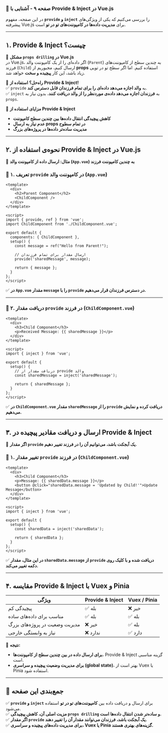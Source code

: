 ### **📌 صفحه ۹ - آشنایی با Provide & Inject در Vue.js**  

در این صفحه، مفهوم **`provide` و `inject`** را بررسی می‌کنیم که یکی از ویژگی‌های پیشرفته Vue.js برای **مدیریت داده‌ها در کامپوننت‌های تو در تو** است.  

---

## **۱. Provide & Inject چیست؟**  

📌 **مشکل `props drilling` در Vue.js**  
در Vue.js، اگر داده‌ای را از یک کامپوننت والد (`Parent`) به چندین سطح از کامپوننت‌های فرزند (`Child`) ارسال کنیم، مجبوریم از **props** استفاده کنیم. اما اگر سطح تو در تویی زیاد باشد، این کار **پیچیده و سخت** خواهد شد.  

🔹 **راه‌حل؟ استفاده از Provide & Inject!**  
✅ `provide` به **والد اجازه می‌دهد داده‌ای را برای تمام فرزندان قابل دسترس کند**.  
✅ `inject` به **فرزندان اجازه می‌دهد داده‌ی موردنظر را از والد دریافت کنند**، بدون نیاز به `props`.  

📌 **مزایای استفاده از Provide & Inject**  
- **کاهش پیچیدگی انتقال داده‌ها بین چندین سطح کامپوننت**  
- **عدم نیاز به ارسال props در تمام سطوح**  
- **مدیریت ساده‌تر داده‌ها در پروژه‌های بزرگ**  

---

## **۲. نحوه‌ی استفاده از Provide & Inject در Vue.js**  

📌 **مثال: ارسال داده از کامپوننت والد (`App.vue`) به چندین کامپوننت فرزند**  

### **📍 ۱. تعریف `provide` در کامپوننت والد (`App.vue`)**  

```vue
<template>
  <div>
    <h2>Parent Component</h2>
    <ChildComponent />
  </div>
</template>

<script>
import { provide, ref } from 'vue';
import ChildComponent from './ChildComponent.vue';

export default {
  components: { ChildComponent },
  setup() {
    const message = ref("Hello from Parent!");
    
    // ارسال مقدار برای تمام فرزندان
    provide('sharedMessage', message);

    return { message };
  }
};
</script>
```

✅ **در `App.vue` مقدار `message` را با `provide` در دسترس فرزندان قرار می‌دهیم.**  

---

### **📍 ۲. دریافت مقدار `provide` در فرزند (`ChildComponent.vue`)**  

```vue
<template>
  <div>
    <h3>Child Component</h3>
    <p>Received Message: {{ sharedMessage }}</p>
  </div>
</template>

<script>
import { inject } from 'vue';

export default {
  setup() {
    // دریافت مقدار از provide والد
    const sharedMessage = inject('sharedMessage');

    return { sharedMessage };
  }
};
</script>
```

✅ **در `ChildComponent.vue` مقدار `sharedMessage` را از `provide` دریافت کرده و نمایش می‌دهیم.**  

---

## **۳. ارسال و دریافت مقادیر پیچیده در Provide & Inject**  

📌 **اگر مقدار `provide` یک آبجکت باشد، می‌توانیم آن را در فرزند تغییر دهیم.**  

### **📍 ۱. تغییر مقدار `provide` در فرزند (`ChildComponent.vue`)**  

```vue
<template>
  <div>
    <h3>Child Component</h3>
    <p>Message: {{ sharedData.message }}</p>
    <button @click="sharedData.message = 'Updated by Child!'">Update Message</button>
  </div>
</template>

<script>
import { inject } from 'vue';

export default {
  setup() {
    const sharedData = inject('sharedData');

    return { sharedData };
  }
};
</script>
```

✅ **در این مثال، مقدار `sharedData.message` از `provide` دریافت شده و با کلیک روی دکمه تغییر می‌کند.**  

---

## **۴. مقایسه Provide & Inject با Vuex و Pinia**  

| ویژگی             | Provide & Inject | Vuex / Pinia |
|------------------|----------------|-------------|
| پیچیدگی کم       | ✅ بله        | ❌ خیر     |
| مناسب برای داده‌های ساده | ✅ بله  | ✅ بله     |
| مدیریت وضعیت در پروژه‌های بزرگ | ❌ خیر | ✅ بله   |
| نیاز به وابستگی خارجی | ❌ ندارد | ✅ دارد  |

📌 **نتیجه:**  
- **برای ارسال داده در بین چندین سطح از کامپوننت‌ها**، Provide & Inject گزینه مناسبی است.  
- **برای مدیریت وضعیت پیچیده و سراسری (global state)**، بهتر است از Vuex یا Pinia استفاده شود.  

---

## **📌 جمع‌بندی این صفحه**  

✅ **`provide` و `inject`** برای ارسال و دریافت داده بین **کامپوننت‌های تو در تو** استفاده می‌شود.  
✅ **مزیت اصلی آن، کاهش پیچیدگی `props drilling` و ساده‌تر شدن انتقال داده‌ها است.**  
✅ **اگر مقدار `provide` یک آبجکت باشد، فرزندان می‌توانند مقدار آن را تغییر دهند.**  
✅ **برای مدیریت داده‌های پیچیده و سراسری، Vuex یا Pinia گزینه‌های بهتری هستند.**  

